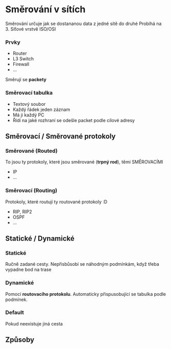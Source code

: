 # Směrování v sítích
Směrování určuje jak se dostananou data z jedné sítě do druhé
Probíhá na 3. Síťové vrstvě ISO/OSI
### Prvky
- Router
- L3 Switch
- Firewall
- ...

Směrují se **packety**

### Směrovací tabulka
- Textový soubor
- Každý řádek jeden záznam
- Má ji každý PC
- Řídí na jaké rozhraní se odešle packet podle cílové adresy

## Směrovací / Směrované protokoly
### Směrované (Routed)
To jsou ty protokoly, které jsou směrované (**trpný rod**), těmi SMĚROVACÍMI
- IP
- ...

### Směrovací (Routing)
Protokoly, které routují ty routované protokoly :D
- RIP, RIP2
- OSPF
- ...

## Statické / Dynamické
### Statické
Ručně zadané cesty. Nepřisbůsobí se náhodným podmínkám, když třeba vypadne bod na trase

### Dynamické
Pomocí **routovacího protokolu**. Automaticky přispusobující se tabulka podle podmínek.

### Default
Pokud neexistuje jiná cesta

## Způsoby 